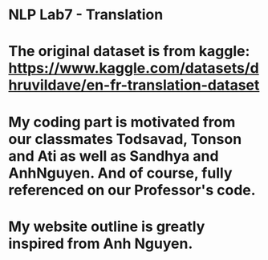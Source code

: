 # NLP Lab7 - Translation

# The original dataset is from kaggle: https://www.kaggle.com/datasets/dhruvildave/en-fr-translation-dataset

# My coding part is motivated from our classmates Todsavad, Tonson and Ati as well as Sandhya and AnhNguyen. And of course, fully referenced on our Professor's code.
# My website outline is greatly inspired from Anh Nguyen.
